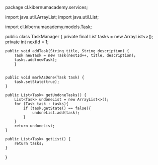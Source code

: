 package cl.kibernumacademy.services;

import java.util.ArrayList;
import java.util.List;

import cl.kibernumacademy.models.Task;

public class TaskManager {
    private final List<Task> tasks = new ArrayList<>();
    private int nextId = 1;
    
    public void addTask(String title, String description) {
        Task newTask = new Task(nextId++, title, description);
        tasks.add(newTask);
        }
        

    public void markAsDone(Task task) {
        task.setState(true);
    } 

    public List<Task> getUndoneTasks() {
        List<Task> undoneList = new ArrayList<>();
        for (Task task : tasks){
            if (task.getState() == false){
                undoneList.add(task);
            }
        }
        return undoneList;
    }

    public List<Task> getList() {
        return tasks;
    }
}